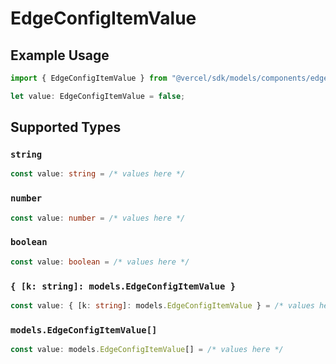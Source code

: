# EdgeConfigItemValue

## Example Usage

```typescript
import { EdgeConfigItemValue } from "@vercel/sdk/models/components/edgeconfigitemvalue.js";

let value: EdgeConfigItemValue = false;
```

## Supported Types

### `string`

```typescript
const value: string = /* values here */
```

### `number`

```typescript
const value: number = /* values here */
```

### `boolean`

```typescript
const value: boolean = /* values here */
```

### `{ [k: string]: models.EdgeConfigItemValue }`

```typescript
const value: { [k: string]: models.EdgeConfigItemValue } = /* values here */
```

### `models.EdgeConfigItemValue[]`

```typescript
const value: models.EdgeConfigItemValue[] = /* values here */
```

